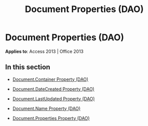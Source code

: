 ﻿---
title: Document Properties (DAO)
TOCTitle: Properties
ms:assetid: 44c2192b-1dab-482c-9952-7fdae549c228
ms:mtpsurl: https://msdn.microsoft.com/en-us/library/Dn124584(v=office.15)
ms:contentKeyID: 52072207
ms.date: 09/18/2015
mtps_version: v=office.15
---

# Document Properties (DAO)


**Applies to**: Access 2013 | Office 2013

## In this section

  - [Document.Container Property (DAO)](document-container-property-dao.md)

  - [Document.DateCreated Property (DAO)](document-datecreated-property-dao.md)

  - [Document.LastUpdated Property (DAO)](document-lastupdated-property-dao.md)

  - [Document.Name Property (DAO)](document-name-property-dao.md)

  - [Document.Properties Property (DAO)](document-properties-property-dao.md)

